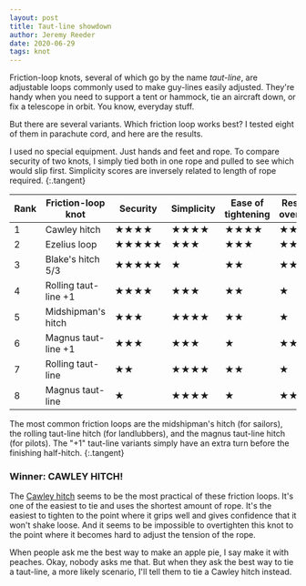 ```yaml
---
layout: post
title: Taut-line showdown
author: Jeremy Reeder
date: 2020-06-29
tags: knot
---
```


Friction-loop knots, several of which go by the name _taut-line_, are
adjustable loops commonly used to make guy-lines easily adjusted. They're handy
when you need to support a tent or hammock, tie an aircraft down, or fix a
telescope in orbit. You know, everyday stuff.

But there are several variants. Which friction loop works best? I tested eight
of them in parachute cord, and here are the results.

I used no special equipment. Just hands and feet and rope. To compare security
of two knots, I simply tied both in one rope and pulled to see which would slip
first. Simplicity scores are inversely related to length of rope required.
{:.tangent}

| Rank | Friction-loop knot   | Security   | Simplicity | Ease of tightening | Resistance to overtightening |
|------|----------------------|------------|------------|--------------------|------------------------------|
| 1    | Cawley hitch         | ★★★★       | ★★★★       | ★★★★               | ★★★★★                        |
| 2    | Ezelius loop         | ★★★★★      | ★★★        | ★★★                | ★★                           |
| 3    | Blake's hitch 5/3    | ★★★★★      | ★          | ★★                 | ★★★★                         |
| 4    | Rolling taut-line +1 | ★★★★       | ★★★        | ★★                 | ★                            |
| 5    | Midshipman's hitch   | ★★★        | ★★★★       | ★★                 | ★                            |
| 6    | Magnus taut-line +1  | ★★★        | ★★★        | ★                  | ★★                           |
| 7    | Rolling taut-line    | ★★         | ★★★★       | ★★                 | ★                            |
| 8    | Magnus taut-line     | ★          | ★★★★       | ★                  | ★★★                          |

The most common friction loops are the midshipman's hitch (for sailors), the
rolling taut-line hitch (for landlubbers), and the magnus taut-line hitch (for
pilots). The "+1" taut-line variants simply have an extra turn before the
finishing half-hitch.
{:.tangent}

### Winner: CAWLEY HITCH!

The [Cawley hitch][cawley-hitch] seems to be the most practical of these
friction loops. It's one of the easiest to tie and uses the shortest amount of
rope. It's the easiest to tighten to the point where it grips well and gives
confidence that it won't shake loose. And it seems to be impossible to
overtighten this knot to the point where it becomes hard to adjust the tension
of the rope.

When people ask me the best way to make an apple pie, I say make it with
peaches. Okay, nobody asks me that. But when they ask the best way to tie a
taut-line, a more likely scenario, I'll tell them to tie a Cawley hitch
instead.


[cawley-hitch]: https://en.wikipedia.org/wiki/Adjustable_grip_hitch
